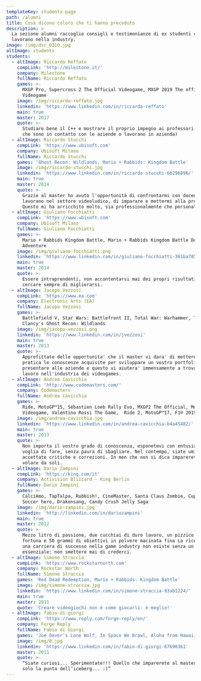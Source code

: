 ```yaml
---
templateKey: students-page
path: /alumni
title: Cosa dicono coloro che ti hanno preceduto
description: >
  La sezione alumni raccoglie consigli e testimonianze di ex studenti che oggi
  lavorano nella industry.
image: /img/dsc_0310.jpg
altImage: students
students:
  - altImage: Riccardo Reffato
    compLink: 'http://milestone.it/'
    company: Milestone
    fullName: Riccardo Reffato
    games: >-
      MXGP Pro, Supercross 2 The Official Videogame, MXGP 2019 The official
      Videogame
    image: /img/riccardo-reffato.jpg
    linkedin: 'https://www.linkedin.com/in/riccardo-reffato'
    main: true
    master: 2017
    quote: >-
      Studiare bene il C++ e mostrare il proprio impegno ai professori (visto
      che sono in contatto con le aziende o lavorano in azienda)
  - altImage: Riccardo Stucchi
    compLink: 'https://www.ubisoft.com'
    company: Ubisoft Milano
    fullName: Riccardo Stucchi
    games: 'Ghost Recon: Wildlands, Mario + Rabbids: Kingdom Battle'
    image: /img/riccardo-stucchi.jpg
    linkedin: 'https://www.linkedin.com/in/riccardo-stucchi-66296896/'
    main: true
    master: 2014
    quote: >-
      Grazie al master ho avuto l'opportunità di confrontarmi con docenti che
      lavorano nel settore videoludico, di imparare e mettermi alla prova.
      Questo mi ha arricchito molto, sia professionalmente che personalmente
  - altImage: Giuliano Focchiatti
    compLink: 'https://www.ubisoft.com'
    company: Ubisoft Milano
    fullName: Giuliano Focchiatti
    games: >-
      Mario + Rabbids Kingdom Battle, Mario + Rabbids Kingdom Battle Donkey Kong
      Adventure
    image: /img/giuliano-focchiatti.png
    linkedin: 'https://www.linkedin.com/in/giuliano-focchiatti-361ba785'
    main: true
    master: 2014
    quote: >-
      Essere intraprendenti, non accontentarsi mai dei propri risultati e
      cercare sempre di migliorarsi.
  - altImage: Jacopo Vezzosi
    compLink: 'https://www.ea.com'
    company: Electronic Arts (EA)
    fullName: Jacopo Vezzosi
    games: >-
      Battlefield V, Star Wars: Battlefront II, Total War: Warhammer, Tom
      Clancy's Ghost Recon: Wildlands
    image: /img/jacopo-vezzosi.png
    linkedin: 'https://www.linkedin.com/in/jvezzosi'
    main: true
    master: 2013
    quote: >-
      Approfittate delle opportunita' che il master vi dara' di mettere in
      pratica le conoscenze acquisite per sviluppare un vostro portfolio da
      presentare alle aziende e questo vi aiutera' immensamente a trovare un
      lavoro nell'industria dei videogames.
  - altImage: Andrea Cavicchia
    compLink: 'http://www.codemasters.com/'
    company: Codemasters
    fullName: Andrea Cavicchia
    games: >-
      Ride, MotoGP™15, Sébastien Loeb Rally Evo, MXGP2 The Official, Motocross
      Videogame, Valentino Rossi The Game,  Ride 2, MotoGP™17, F1® 2019
    image: /img/andrea-cavicchia.jpg
    linkedin: 'https://www.linkedin.com/in/andrea-cavicchia-b4a45482/'
    main: true
    master: 2013
    quote: >-
      Non importa il vostro grado di conoscenza, esponetevi con entusiasmo e con
      voglia di fare, senza paura di sbagliare. Nel contempo, siate umili e
      accettate critiche e correzioni. In men che non si dica imparerete a
      volare da soli.
  - altImage: Dario Zampini
    compLink: 'https://king.com/it'
    company: Activision Blizzard - King Berlin
    fullName: Dario Zampini
    games: >-
      CalciAmo, TapTalpa, Rubbish!, CineMaster, Santa Claus Zombie, Cupets,
      Soccer hero, Drakensang, Candy Crush Jelly Saga
    image: /img/dario-zampini.jpg
    linkedin: 'http://linkedin.com/in/dariozampini'
    main: true
    master: 2012
    quote: >-
      Mezzo litro di passione, due cucchiai di duro lavoro, un pizzico di
      fortuna e 50 grammi di obiettivi in polvere macinata fina La ricetta per
      una carriera di successo nella game industry non esiste senza un elemento
      essenziale: non smettere mai di crederci.
  - altImage: Simone Straccia
    compLink: 'https://www.rockstarnorth.com'
    company: Rockstar North
    fullName: Simone Straccia
    games: 'Red Dead Redemption, Mario + Rabbids: Kingdom Battle'
    image: /img/simone-straccia.jpg
    linkedin: 'https://www.linkedin.com/in/simone-straccia-93ab1224/'
    main: true
    master: 2011
    quote: 'Creare videogiochi non è come giocarli: è meglio!'
  - altImage: fabio-di-giorgi
    compLink: 'https://www.reply.com/forge-reply/en/'
    company: Forge Reply
    fullName: Fabio di Giorgi
    games: 'Joe Dever’s Lone Wolf, In Space We Brawl, Aloha from Hawaii'
    image: /img/0.jpg
    linkedin: 'https://www.linkedin.com/in/fabio-di-giorgi-67698361'
    master: 2011
    quote: >-
      “Siate curiosi... Sperimentate!!! Quello che imparerete al master sarà
      solo la punta dell’iceberg... :)”
---
```


